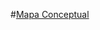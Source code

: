 #[Mapa Conceptual](https://view.genial.ly/5f62cd4ce232c50d9507cdaa/horizontal-infographic-review-mapa-conceptual-tipos-de-nibe)
